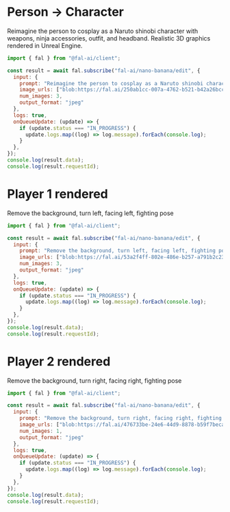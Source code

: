 # Person -> Character

Reimagine the person to cosplay as a Naruto shinobi character with weapons, ninja accessories, outfit, and headband. Realistic 3D graphics rendered in Unreal Engine.

```js
import { fal } from "@fal-ai/client";

const result = await fal.subscribe("fal-ai/nano-banana/edit", {
  input: {
    prompt: "Reimagine the person to cosplay as a Naruto shinobi character with weapons, ninja accessories, outfit, and headband. Realistic 3D graphics rendered in Unreal Engine.",
    image_urls: ["blob:https://fal.ai/250ab1cc-007a-4762-b521-b42a26bcc4f3"],
    num_images: 3,
    output_format: "jpeg"
  },
  logs: true,
  onQueueUpdate: (update) => {
    if (update.status === "IN_PROGRESS") {
      update.logs.map((log) => log.message).forEach(console.log);
    }
  },
});
console.log(result.data);
console.log(result.requestId);
```

# Player 1 rendered
Remove the background, turn left, facing left, fighting pose

```js
import { fal } from "@fal-ai/client";

const result = await fal.subscribe("fal-ai/nano-banana/edit", {
  input: {
    prompt: "Remove the background, turn left, facing left, fighting pose",
    image_urls: ["blob:https://fal.ai/53a2f4ff-802e-486e-b257-a791b2c23998"],
    num_images: 3,
    output_format: "jpeg"
  },
  logs: true,
  onQueueUpdate: (update) => {
    if (update.status === "IN_PROGRESS") {
      update.logs.map((log) => log.message).forEach(console.log);
    }
  },
});
console.log(result.data);
console.log(result.requestId);
```

# Player 2 rendered
Remove the background, turn right, facing right, fighting pose
```js
import { fal } from "@fal-ai/client";

const result = await fal.subscribe("fal-ai/nano-banana/edit", {
  input: {
    prompt: "Remove the background, turn right, facing right, fighting pose",
    image_urls: ["blob:https://fal.ai/476733be-24e6-44d9-8878-b59f7becad7a"],
    num_images: 1,
    output_format: "jpeg"
  },
  logs: true,
  onQueueUpdate: (update) => {
    if (update.status === "IN_PROGRESS") {
      update.logs.map((log) => log.message).forEach(console.log);
    }
  },
});
console.log(result.data);
console.log(result.requestId);
```